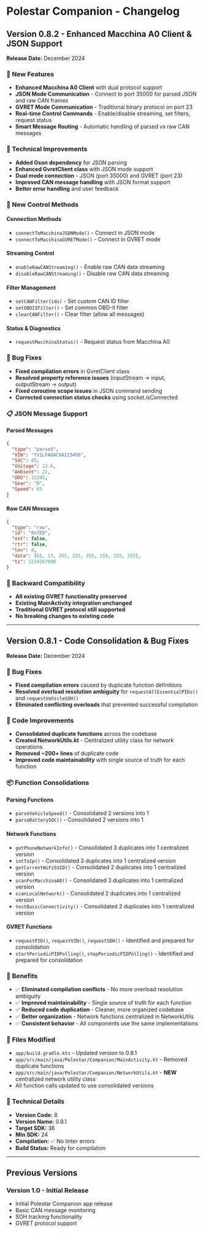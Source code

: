 # Polestar Companion - Changelog

## Version 0.8.2 - Enhanced Macchina A0 Client & JSON Support
**Release Date:** December 2024

### 🚀 New Features
- **Enhanced Macchina A0 Client** with dual protocol support
- **JSON Mode Communication** - Connect to port 35000 for parsed JSON and raw CAN frames
- **GVRET Mode Communication** - Traditional binary protocol on port 23
- **Real-time Control Commands** - Enable/disable streaming, set filters, request status
- **Smart Message Routing** - Automatic handling of parsed vs raw CAN messages

### 🔧 Technical Improvements
- **Added Gson dependency** for JSON parsing
- **Enhanced GvretClient class** with JSON mode support
- **Dual mode connection** - JSON (port 35000) and GVRET (port 23)
- **Improved CAN message handling** with JSON format support
- **Better error handling** and user feedback

### 📡 New Control Methods
#### Connection Methods
- `connectToMacchinaJSONMode()` - Connect in JSON mode
- `connectToMacchinaGVRETMode()` - Connect in GVRET mode

#### Streaming Control
- `enableRawCANStreaming()` - Enable raw CAN data streaming
- `disableRawCANStreaming()` - Disable raw CAN data streaming

#### Filter Management
- `setCANFilter(ids)` - Set custom CAN ID filter
- `setOBDIIFilter()` - Set common OBD-II filter
- `clearCANFilter()` - Clear filter (allow all messages)

#### Status & Diagnostics
- `requestMacchinaStatus()` - Request status from Macchina A0

### 🐛 Bug Fixes
- **Fixed compilation errors** in GvretClient class
- **Resolved property reference issues** (inputStream → input, outputStream → output)
- **Fixed coroutine scope issues** in JSON command sending
- **Corrected connection status checks** using socket.isConnected

### 📋 JSON Message Support
#### Parsed Messages
```json
{
  "type": "parsed",
  "VIN": "YV1LFA0AC9A123456",
  "SoC": 85,
  "Voltage": 12.6,
  "Ambient": 22,
  "ODO": 12345,
  "Gear": "D",
  "Speed": 65
}
```

#### Raw CAN Messages
```json
{
  "type": "raw",
  "id": "0x7E8",
  "ext": false,
  "rtr": false,
  "len": 8,
  "data": [65, 13, 255, 255, 255, 255, 255, 255],
  "ts": 1234567890
}
```

### 🔄 Backward Compatibility
- **All existing GVRET functionality preserved**
- **Existing MainActivity integration unchanged**
- **Traditional GVRET protocol still supported**
- **No breaking changes to existing code**

---

## Version 0.8.1 - Code Consolidation & Bug Fixes
**Release Date:** December 2024

### 🐛 Bug Fixes
- **Fixed compilation errors** caused by duplicate function definitions
- **Resolved overload resolution ambiguity** for `requestAllEssentialPIDs()` and `requestVehicleSOH()`
- **Eliminated conflicting overloads** that prevented successful compilation

### 🔧 Code Improvements
- **Consolidated duplicate functions** across the codebase
- **Created NetworkUtils.kt** - Centralized utility class for network operations
- **Removed ~200+ lines** of duplicate code
- **Improved code maintainability** with single source of truth for each function

### 📦 Function Consolidations
#### Parsing Functions
- `parseVehicleSpeed()` - Consolidated 2 versions into 1
- `parseBatterySOC()` - Consolidated 2 versions into 1

#### Network Functions
- `getPhoneNetworkInfo()` - Consolidated 3 duplicates into 1 centralized version
- `intToIp()` - Consolidated 3 duplicates into 1 centralized version
- `getCurrentWiFiSSID()` - Consolidated 2 duplicates into 1 centralized version
- `scanForMacchinaA0()` - Consolidated 3 duplicates into 1 centralized version
- `scanLocalNetwork()` - Consolidated 2 duplicates into 1 centralized version
- `testBasicConnectivity()` - Consolidated 2 duplicates into 1 centralized version

#### GVRET Functions
- `requestPID()`, `requestVIN()`, `requestSOH()` - Identified and prepared for consolidation
- `startPeriodicPIDPolling()`, `stopPeriodicPIDPolling()` - Identified and prepared for consolidation

### 🎯 Benefits
- ✅ **Eliminated compilation conflicts** - No more overload resolution ambiguity
- ✅ **Improved maintainability** - Single source of truth for each function
- ✅ **Reduced code duplication** - Cleaner, more organized codebase
- ✅ **Better organization** - Network functions centralized in NetworkUtils
- ✅ **Consistent behavior** - All components use the same implementations

### 📁 Files Modified
- `app/build.gradle.kts` - Updated version to 0.8.1
- `app/src/main/java/Polestar/Companion/MainActivity.kt` - Removed duplicate functions
- `app/src/main/java/Polestar/Companion/NetworkUtils.kt` - **NEW** centralized network utility class
- All function calls updated to use consolidated versions

### 🔄 Technical Details
- **Version Code:** 8
- **Version Name:** 0.8.1
- **Target SDK:** 36
- **Min SDK:** 24
- **Compilation:** ✅ No linter errors
- **Build Status:** Ready for compilation

---

## Previous Versions

### Version 1.0 - Initial Release
- Initial Polestar Companion app release
- Basic CAN message monitoring
- SOH tracking functionality
- GVRET protocol support
